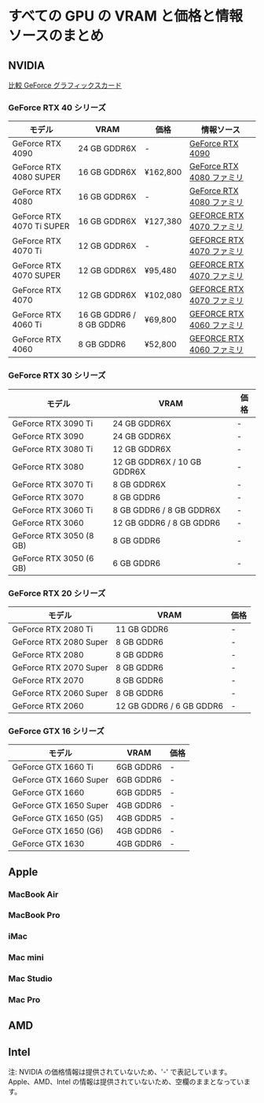 # すべての GPU の VRAM と価格と情報ソースのまとめ

## NVIDIA

[比較 GeForce グラフィックスカード](https://www.nvidia.com/ja-jp/geforce/graphics-cards/compare/)

### GeForce RTX 40 シリーズ

| モデル                    | VRAM                     | 価格     | 情報ソース                                                                                                  |
| ------------------------- | ------------------------ | -------- | ----------------------------------------------------------------------------------------------------------- |
| GeForce RTX 4090          | 24 GB GDDR6X             | -        | [GeForce RTX 4090](https://www.nvidia.com/ja-jp/geforce/graphics-cards/40-series/rtx-4090/)                 |
| GeForce RTX 4080 SUPER    | 16 GB GDDR6X             | ¥162,800 | [GeForce RTX 4080 ファミリ](https://www.nvidia.com/ja-jp/geforce/graphics-cards/40-series/rtx-4080-family/) |
| GeForce RTX 4080          | 16 GB GDDR6X             | -        | [GeForce RTX 4080 ファミリ](https://www.nvidia.com/ja-jp/geforce/graphics-cards/40-series/rtx-4080-family/) |
| GeForce RTX 4070 Ti SUPER | 16 GB GDDR6X             | ¥127,380 | [GEFORCE RTX 4070 ファミリ](https://www.nvidia.com/ja-jp/geforce/graphics-cards/40-series/rtx-4070-family/) |
| GeForce RTX 4070 Ti       | 12 GB GDDR6X             | -        | [GEFORCE RTX 4070 ファミリ](https://www.nvidia.com/ja-jp/geforce/graphics-cards/40-series/rtx-4070-family/) |
| GeForce RTX 4070 SUPER    | 12 GB GDDR6X             | ¥95,480  | [GEFORCE RTX 4070 ファミリ](https://www.nvidia.com/ja-jp/geforce/graphics-cards/40-series/rtx-4070-family/) |
| GeForce RTX 4070          | 12 GB GDDR6X             | ¥102,080 | [GEFORCE RTX 4070 ファミリ](https://www.nvidia.com/ja-jp/geforce/graphics-cards/40-series/rtx-4070-family/) |
| GeForce RTX 4060 Ti       | 16 GB GDDR6 / 8 GB GDDR6 | ¥69,800  | [GEFORCE RTX 4060 ファミリ](https://www.nvidia.com/ja-jp/geforce/graphics-cards/40-series/rtx-4060-4060ti/) |
| GeForce RTX 4060          | 8 GB GDDR6               | ¥52,800  | [GEFORCE RTX 4060 ファミリ](https://www.nvidia.com/ja-jp/geforce/graphics-cards/40-series/rtx-4060-4060ti/) |

### GeForce RTX 30 シリーズ

| モデル                  | VRAM                        | 価格 |
| ----------------------- | --------------------------- | ---- |
| GeForce RTX 3090 Ti     | 24 GB GDDR6X                | -    |
| GeForce RTX 3090        | 24 GB GDDR6X                | -    |
| GeForce RTX 3080 Ti     | 12 GB GDDR6X                | -    |
| GeForce RTX 3080        | 12 GB GDDR6X / 10 GB GDDR6X | -    |
| GeForce RTX 3070 Ti     | 8 GB GDDR6X                 | -    |
| GeForce RTX 3070        | 8 GB GDDR6                  | -    |
| GeForce RTX 3060 Ti     | 8 GB GDDR6 / 8 GB GDDR6X    | -    |
| GeForce RTX 3060        | 12 GB GDDR6 / 8 GB GDDR6    | -    |
| GeForce RTX 3050 (8 GB) | 8 GB GDDR6                  | -    |
| GeForce RTX 3050 (6 GB) | 6 GB GDDR6                  | -    |

### GeForce RTX 20 シリーズ

| モデル                 | VRAM                     | 価格 |
| ---------------------- | ------------------------ | ---- |
| GeForce RTX 2080 Ti    | 11 GB GDDR6              | -    |
| GeForce RTX 2080 Super | 8 GB GDDR6               | -    |
| GeForce RTX 2080       | 8 GB GDDR6               | -    |
| GeForce RTX 2070 Super | 8 GB GDDR6               | -    |
| GeForce RTX 2070       | 8 GB GDDR6               | -    |
| GeForce RTX 2060 Super | 8 GB GDDR6               | -    |
| GeForce RTX 2060       | 12 GB GDDR6 / 6 GB GDDR6 | -    |

### GeForce GTX 16 シリーズ

| モデル                 | VRAM      | 価格 |
| ---------------------- | --------- | ---- |
| GeForce GTX 1660 Ti    | 6GB GDDR6 | -    |
| GeForce GTX 1660 Super | 6GB GDDR6 | -    |
| GeForce GTX 1660       | 6GB GDDR5 | -    |
| GeForce GTX 1650 Super | 4GB GDDR6 | -    |
| GeForce GTX 1650 (G5)  | 4GB GDDR5 | -    |
| GeForce GTX 1650 (G6)  | 4GB GDDR6 | -    |
| GeForce GTX 1630       | 4GB GDDR6 | -    |

## Apple

### MacBook Air

### MacBook Pro

### iMac

### Mac mini

### Mac Studio

### Mac Pro

## AMD

## Intel

注: NVIDIA の価格情報は提供されていないため、'-' で表記しています。Apple、AMD、Intel の情報は提供されていないため、空欄のままとなっています。
